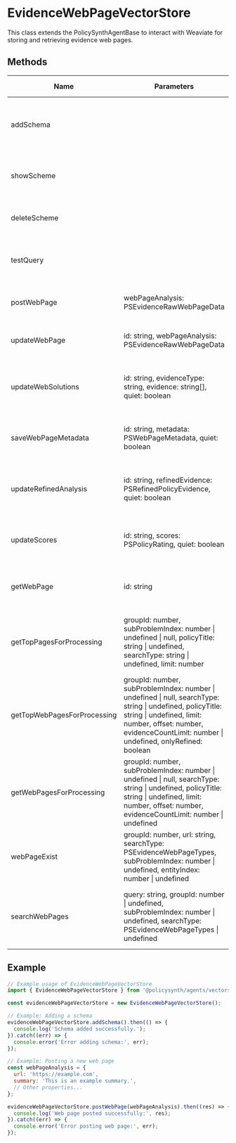 # EvidenceWebPageVectorStore

This class extends the PolicySynthAgentBase to interact with Weaviate for storing and retrieving evidence web pages.

## Methods

| Name                          | Parameters                                                                 | Return Type                                  | Description                                                                 |
|-------------------------------|----------------------------------------------------------------------------|----------------------------------------------|-----------------------------------------------------------------------------|
| addSchema                     |                                                                            | Promise<void>                                | Adds a schema for evidence web pages from a JSON file.                      |
| showScheme                    |                                                                            | Promise<void>                                | Shows the current schema for evidence web pages.                            |
| deleteScheme                  |                                                                            | Promise<void>                                | Deletes the schema for evidence web pages.                                  |
| testQuery                     |                                                                            | Promise<any>                                 | Tests a query against the evidence web pages.                               |
| postWebPage                   | webPageAnalysis: PSEvidenceRawWebPageData                                  | Promise<any>                                 | Posts a new evidence web page.                                              |
| updateWebPage                 | id: string, webPageAnalysis: PSEvidenceRawWebPageData                      | Promise<any>                                 | Updates an existing evidence web page.                                      |
| updateWebSolutions            | id: string, evidenceType: string, evidence: string[], quiet: boolean       | Promise<any>                                 | Updates the web solutions for an evidence web page.                         |
| saveWebPageMetadata           | id: string, metadata: PSWebPageMetadata, quiet: boolean                    | Promise<any>                                 | Saves metadata for an evidence web page.                                    |
| updateRefinedAnalysis         | id: string, refinedEvidence: PSRefinedPolicyEvidence, quiet: boolean       | Promise<any>                                 | Updates the refined analysis for an evidence web page.                      |
| updateScores                  | id: string, scores: PSPolicyRating, quiet: boolean                         | Promise<any>                                 | Updates the scores for an evidence web page.                                |
| getWebPage                    | id: string                                                                  | Promise<PSEvidenceRawWebPageData>             | Retrieves a specific evidence web page by ID.                               |
| getTopPagesForProcessing      | groupId: number, subProblemIndex: number \| undefined \| null, policyTitle: string \| undefined, searchType: string \| undefined, limit: number | Promise<PSEvidenceWebPageGraphQlResults> | Retrieves the top pages for processing based on various criteria.          |
| getTopWebPagesForProcessing   | groupId: number, subProblemIndex: number \| undefined \| null, searchType: string \| undefined, policyTitle: string \| undefined, limit: number, offset: number, evidenceCountLimit: number \| undefined, onlyRefined: boolean | Promise<PSEvidenceWebPageGraphQlResults> | Retrieves the top web pages for processing with additional filtering options. |
| getWebPagesForProcessing      | groupId: number, subProblemIndex: number \| undefined \| null, searchType: string \| undefined, policyTitle: string \| undefined, limit: number, offset: number, evidenceCountLimit: number \| undefined | Promise<PSEvidenceWebPageGraphQlResults> | Retrieves web pages for processing based on various criteria.              |
| webPageExist                  | groupId: number, url: string, searchType: PSEvidenceWebPageTypes, subProblemIndex: number \| undefined, entityIndex: number \| undefined | Promise<Boolean>                            | Checks if a web page exists based on given criteria.                        |
| searchWebPages                | query: string, groupId: number \| undefined, subProblemIndex: number \| undefined, searchType: PSEvidenceWebPageTypes \| undefined | Promise<PSEvidenceWebPageGraphQlResults>    | Searches for web pages based on a query and additional criteria.           |

## Example

```javascript
// Example usage of EvidenceWebPageVectorStore
import { EvidenceWebPageVectorStore } from '@policysynth/agents/vectorstore/evidenceWebPage.js';

const evidenceWebPageVectorStore = new EvidenceWebPageVectorStore();

// Example: Adding a schema
evidenceWebPageVectorStore.addSchema().then(() => {
  console.log('Schema added successfully.');
}).catch((err) => {
  console.error('Error adding schema:', err);
});

// Example: Posting a new web page
const webPageAnalysis = {
  url: 'https://example.com',
  summary: 'This is an example summary.',
  // Other properties...
};

evidenceWebPageVectorStore.postWebPage(webPageAnalysis).then((res) => {
  console.log('Web page posted successfully:', res);
}).catch((err) => {
  console.error('Error posting web page:', err);
});
```